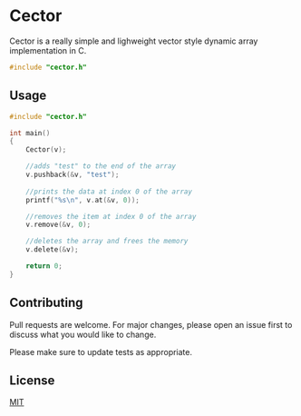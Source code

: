 # Cector

Cector is a really simple and lighweight vector style dynamic array implementation in C.

```c
#include "cector.h"
```

## Usage

```c
#include "cector.h"

int main()
{
    Cector(v);

    //adds "test" to the end of the array
    v.pushback(&v, "test");
    
    //prints the data at index 0 of the array
    printf("%s\n", v.at(&v, 0));

    //removes the item at index 0 of the array
    v.remove(&v, 0);

    //deletes the array and frees the memory
    v.delete(&v);

    return 0;
}
```

## Contributing

Pull requests are welcome. For major changes, please open an issue first
to discuss what you would like to change.

Please make sure to update tests as appropriate.

## License

[MIT](https://choosealicense.com/licenses/mit/)
